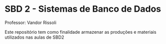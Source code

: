 # SBD 2 - Sistemas de Banco de Dados

Professor: Vandor Rissoli

Este repositório tem como finalidade armazenar as produções e materiais utilizados nas aulas de SBD2
